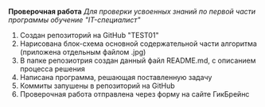 **Проверочная работа**
*Для проверки усвоенных знаний по первой части программы обучение "IT-специалист"*

1. Создан репозиторий на GitHub "TEST01"
2. Нарисована блок-схема основной содержательной части алгоритма (приложена отдельным файлом .jpg)
3. В папке репозиотрия создан данный файл README.md, с описанием процесса решения
4. Написана программа, решающая поставленную задачу
5. Коммиты запушены в репозиторий на GitHub
6. Проверочная работа отправлена через форму на сайте ГикБрейнс
